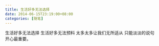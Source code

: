 ```yaml
---
title: 生活好多无法选择
date: 2014-06-15T23:19:00+08:00
categories: [随笔]
---
```


生活好多无法选择
生活好多无法预料
太多太多让我们无所适从
只能淡淡的说句
开心最重要。

